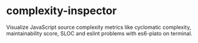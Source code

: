 # complexity-inspector
Visualize JavaScript source complexity metrics like cyclomatic complexity, maintainability score, SLOC and eslint problems with es6-plato on terminal.
